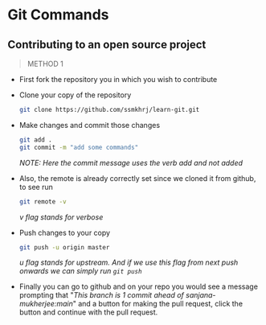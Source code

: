 # Git Commands

## Contributing to an open source project

> METHOD 1

- First fork the repository you in which you wish to contribute

- Clone your copy of the repository
  ```bash
  git clone https://github.com/ssmkhrj/learn-git.git
  ```
- Make changes and commit those changes
  ```bash
  git add .
  git commit -m "add some commands"
  ```
  _NOTE: Here the commit message uses the verb add and not added_
- Also, the remote is already correctly set since we cloned it from github, to see run

  ```bash
  git remote -v
  ```

  _v flag stands for verbose_

- Push changes to your copy

  ```bash
  git push -u origin master
  ```

  _u flag stands for upstream. And if we use this flag from next push onwards we can simply run `git push`_

- Finally you can go to github and on your repo you would see a message prompting that "_This branch is 1 commit ahead of sanjana-mukherjee:main_" and a button for making the pull request, click the button and continue with the pull request.
